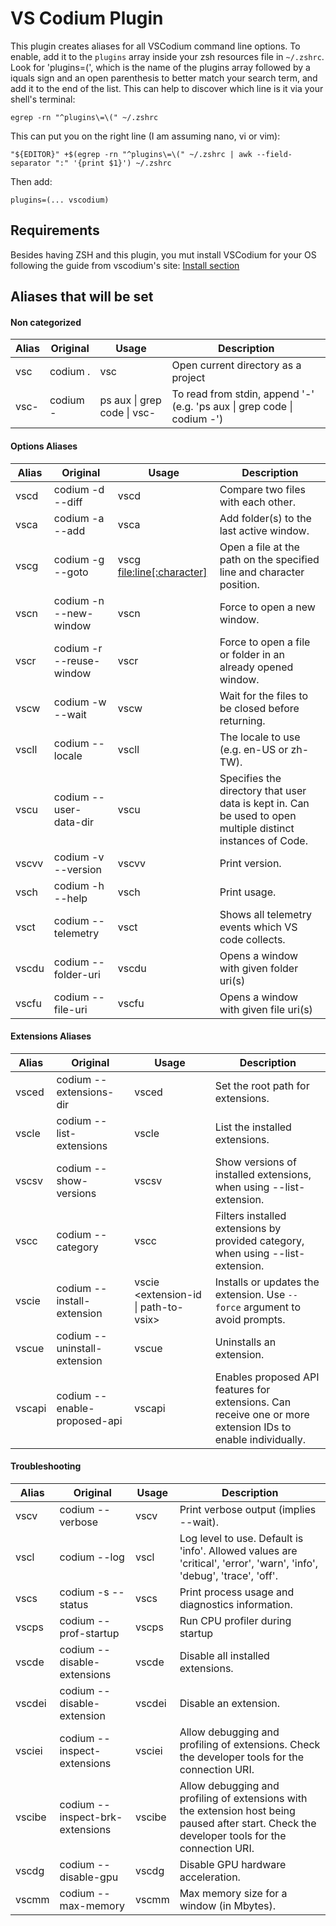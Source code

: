 # VS Codium Plugin

This plugin creates aliases for all VSCodium command line options.
To enable, add it to the `plugins` array inside your zsh resources file in `~/.zshrc`.
Look for 'plugins=(', which is the name of the plugins array followed by a iquals sign and an open parenthesis to better match your search term, and add it to the end of the list. This can help to discover which line is it via your shell's terminal:

```
egrep -rn "^plugins\=\(" ~/.zshrc
```
This can put you on the right line (I am assuming nano, vi or vim):
```
"${EDITOR}" +$(egrep -rn "^plugins\=\(" ~/.zshrc | awk --field-separator ":" '{print $1}') ~/.zshrc
```
Then add:
```
plugins=(... vscodium)
```

## Requirements
Besides having ZSH and this plugin, you mut install VSCodium for your OS following the guide from vscodium's site:
[Install section](https://vscodium.com/#install)

## Aliases that will be set
#### Non categorized
| Alias  | Original         | Usage | Description |
| -----  | ---------------- | ----- | ------------|
| vsc    | codium .  | vsc | Open current directory as a project  |
| vsc-   | codium -  | ps aux \| grep code \| vsc- | To read from stdin, append '-' (e.g. 'ps aux \| grep code \| codium -')  |

#### Options Aliases

| Alias | Original                  | Usage | Description |
| ----- | ------------------------- | ----- | ------------|
| vscd  | codium -d --diff          | vscd <file> <file> | Compare two files with each other. |
| vsca  | codium -a --add           | vsca <folder> | Add folder(s) to the last active window. |
| vscg  | codium -g --goto          | vscg <file:line[:character]> | Open a file at the path on the specified line and character position. |
| vscn  | codium -n --new-window    | vscn  | Force to open a new window. |
| vscr  | codium -r --reuse-window  | vscr  | Force to open a file or folder in an already opened window. |
| vscw  | codium -w --wait          | vscw  | Wait for the files to be closed before returning. |
| vscll | codium --locale           | vscll <locale> | The locale to use (e.g. en-US or zh-TW). |
| vscu  | codium --user-data-dir    | vscu <dir> | Specifies the directory that user data is kept in. Can be used to open multiple distinct instances of Code. |
| vscvv | codium -v --version       | vscvv | Print version. |
| vsch  | codium -h --help          | vsch  | Print usage. |
| vsct  | codium --telemetry        | vsct  | Shows all telemetry events which VS code collects. |
| vscdu | codium --folder-uri       | vscdu<uri> | Opens a window with given folder uri(s) |
| vscfu | codium --file-uri         | vscfu<uri> | Opens a window with given file uri(s) |

#### Extensions Aliases
| Alias | Original                  | Usage | Description |
| ----- | ------------------------- | ----- | ------------|
| vsced  | codium --extensions-dir <dir>  | vsced  <dir> | Set the root path for extensions. |
| vscle  | codium --list-extensions       | vscle  | List the installed extensions. |
| vscsv  | codium --show-versions         | vscsv  | Show versions of installed extensions, when using --list-extension. |
| vscc   | codium --category              | vscc   | Filters installed extensions by provided category, when using --list-extension. |
| vscie  | codium --install-extension     | vscie <extension-id \| path-to-vsix> | Installs or updates the extension. Use `--force` argument to avoid prompts. |
| vscue  | codium --uninstall-extension   | vscue  <extension-id> | Uninstalls an extension. |
| vscapi | codium --enable-proposed-api   | vscapi <extension-id> | Enables proposed API features for extensions. Can receive one or more extension IDs to enable individually. |

#### Troubleshooting
| Alias | Original                  | Usage | Description |
| ----- | ------------------------- | ----- | ------------|
| vscv    | codium --verbose                          | vscv  | Print verbose output (implies --wait). |
| vscl    | codium --log                              | vscl <level>  | Log level to use. Default is 'info'. Allowed values are 'critical', 'error', 'warn', 'info', 'debug', 'trace', 'off'. |
| vscs    | codium -s --status                        | vscs  | Print process usage and diagnostics information. |
| vscps   | codium --prof-startup                     | vscps  | Run CPU profiler during startup |
| vscde   | codium --disable-extensions               | vscde  | Disable all installed extensions. |
| vscdei  | codium --disable-extension                | vscdei <extension-id> | Disable an extension. |
| vsciei  | codium --inspect-extensions               | vsciei <port> | Allow debugging and profiling of extensions. Check the developer tools for the connection URI. |
| vscibe  | codium --inspect-brk-extensions           | vscibe <port> | Allow debugging and profiling of extensions with the extension host being paused after start. Check the developer tools for the connection URI. |
| vscdg   | codium --disable-gpu                      | vscdg | Disable GPU hardware acceleration. |
| vscmm   | codium --max-memory                       | vscmm | Max memory size for a window (in Mbytes). |
